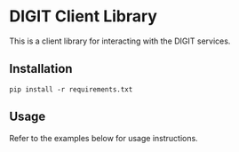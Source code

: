 # DIGIT Client Library

This is a client library for interacting with the DIGIT services.

## Installation
``` pip install -r requirements.txt ```

## Usage

Refer to the examples below for usage instructions.